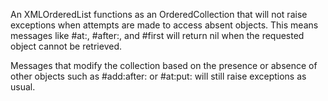 An XMLOrderedList functions as an OrderedCollection that will not raise exceptions when attempts are made to access absent objects. This means messages like #at:, #after:, and #first will return nil when the requested object cannot be retrieved.

Messages that modify the collection based on the presence or absence of other objects such as #add:after: or #at:put: will still raise exceptions as usual.